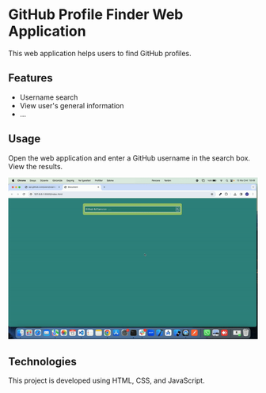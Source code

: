 # GitHub Profile Finder Web Application

This web application helps users to find GitHub profiles.

## Features

- Username search
- View user's general information
- ...

## Usage

Open the web application and enter a GitHub username in the search box. View the results.

![](EkranKayd2024-04-1318.49.23-ezgif.com-video-to-gif-converter.gif)

## Technologies

This project is developed using HTML, CSS, and JavaScript.